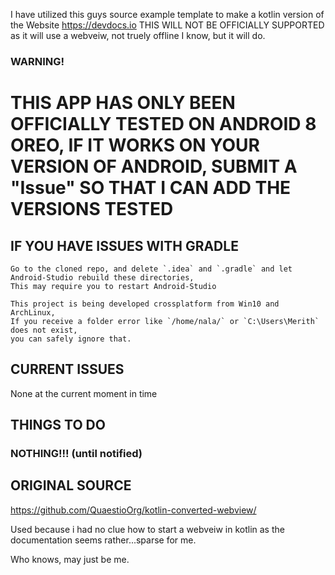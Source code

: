 I have utilized this guys source example template to make a kotlin version of the Website https://devdocs.io
THIS WILL NOT BE OFFICIALLY SUPPORTED as it will use a webveiw, not truely offline I know, but it will do. 

### WARNING! ###
# THIS APP HAS ONLY BEEN OFFICIALLY TESTED ON ANDROID 8 OREO, IF IT WORKS ON YOUR VERSION OF ANDROID, SUBMIT A "Issue" SO THAT I CAN ADD THE VERSIONS TESTED

## IF YOU HAVE ISSUES WITH GRADLE
	Go to the cloned repo, and delete `.idea` and `.gradle` and let Android-Studio rebuild these directories, 
	This may require you to restart Android-Studio
	
	This project is being developed crossplatform from Win10 and ArchLinux, 
	If you receive a folder error like `/home/nala/` or `C:\Users\Merith` does not exist,
	you can safely ignore that.

## CURRENT ISSUES
None at the current moment in time


## THINGS TO DO
### NOTHING!!! (until notified)

## ORIGINAL SOURCE
https://github.com/QuaestioOrg/kotlin-converted-webview/

Used because i had no clue how to start a webveiw in kotlin as the documentation seems rather...sparse for me.

Who knows, may just be me.

